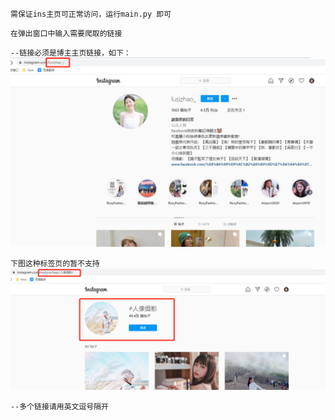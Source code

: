 `需保证ins主页可正常访问，运行main.py 即可`

`在弹出窗口中输入需要爬取的链接`

`--链接必须是博主主页链接，如下：`
![img_1.png](img_1.png)


`下图这种标签页的暂不支持`
![img.png](img.png)

`--多个链接请用英文逗号隔开`